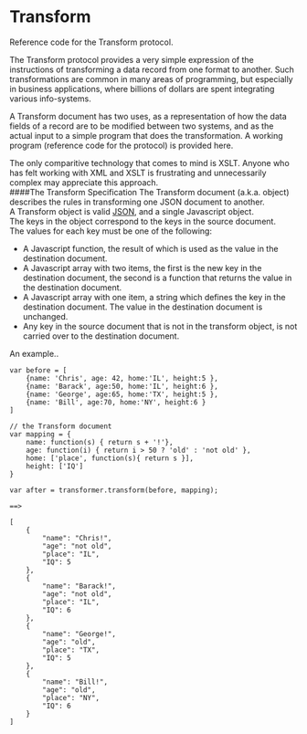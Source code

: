 Transform
=========
Reference code for the Transform protocol.    

The Transform protocol provides a very simple expression of the instructions of transforming a data record from one format to another. Such transformations are common in many areas of programming, but especially in business applications, where billions of dollars are spent
integrating various info-systems.    

A Transform document has two uses, as a representation of how the data fields of a record are to be modified between two systems, and as the actual input to a simple program that does the transformation.  A working program (reference code for the protocol) is provided here.    

The only comparitive technology that comes to mind is XSLT.  Anyone who has felt working with XML and XSLT is frustrating and unnecessarily complex may appreciate this approach.    
####The Transform Specification
The Transform document (a.k.a. object) describes the rules in transforming one JSON document to another.    
A Transform object is valid [JSON](http://www.json.org/), and a single Javascript object.    
The keys in the object correspond to the keys in the source document.    
The values for each key must be one of the following:    
+ A Javascript function, the result of which is used as the value in the destination document.    
+ A Javascript array with two items, the first is the new key in the destination document, the second is a function that returns the value in the destination document.    
+ A Javascript array with one item, a string which defines the key in the destination document.  The value in the destination document is unchanged.     
+ Any key in the source document that is not in the transform object, is not carried over to the destination document.
    
An example..
````
var before = [
	{name: 'Chris', age: 42, home:'IL', height:5 },
	{name: 'Barack', age:50, home:'IL', height:6 },
	{name: 'George', age:65, home:'TX', height:5 },
	{name: 'Bill', age:70, home:'NY', height:6 }
]

// the Transform document
var mapping = {
	name: function(s) { return s + '!'},
	age: function(i) { return i > 50 ? 'old' : 'not old' },
	home: ['place', function(s){ return s }],
	height: ['IQ']
}

var after = transformer.transform(before, mapping);

==>

[
    {
        "name": "Chris!",
        "age": "not old",
        "place": "IL",
        "IQ": 5
    },
    {
        "name": "Barack!",
        "age": "not old",
        "place": "IL",
        "IQ": 6
    },
    {
        "name": "George!",
        "age": "old",
        "place": "TX",
        "IQ": 5
    },
    {
        "name": "Bill!",
        "age": "old",
        "place": "NY",
        "IQ": 6
    }
]
````
